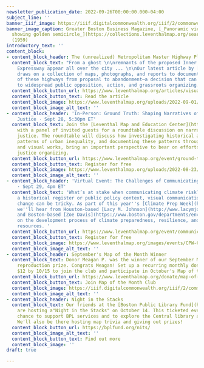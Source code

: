 ```yaml
---
newsletter_publication_date: 2022-09-26T00:00:00.000-04:00
subject_line: ''
banner_iiif_image: https://iiif.digitalcommonwealth.org/iiif/2/commonwealth:fn107c18s/46,1100,4833,876/full/0/default.jpg
banner_image_caption: Greater Boston Business Magazine, [_Panoramic view of Boston
  showing golden semicircle_](https://collections.leventhalmap.org/search/commonwealth:fn107c17h)
  (1959)
introductory_text: ''
content_block:
- content_block_header: The (unrealized) Metropolitan Master Highway Plan of 1948
  content_block_text: "From a ghost \n\nremnants of the proposed Inner Belt and Southwest
    Expressway appear all over the city ... \n\nOur latest article by [Megan Nally](https://www.leventhalmap.org/author/megan-nally/)
    draws on a collection of maps, photographs, and reports to document the history
    of these highways from proposal to abandonment—a decision that can be attributed
    to widespread public opposition, action, and grassroots organizing."
  content_block_button_url: https://www.leventhalmap.org/articles/visualizing-change-in-boston-activism-over-time/
  content_block_button_text: Read the article
  content_block_image: https://www.leventhalmap.org/uploads/2022-09-01/masterhighwaypla00char_0015.jpeg
  content_block_image_alt_text: ''
- content_block_header: 'In-Person: Ground Truth: Shaping Narratives of Environmental
    Justice · Sept 28, 5:30pm ET'
  content_block_text: Join the [Leventhal Map and Education Center](https://www.leventhalmap.org/)
    with a panel of invited guests for a roundtable discussion on narratives of environmental
    justice. The roundtable will discuss how investigating historical and present-day
    patterns of urban inequality, and documenting these patterns through narrative
    and visual works, bring an important perspective to bear on efforts for climate
    justice organizing.
  content_block_button_url: https://www.leventhalmap.org/event/ground-truth-shaping-narratives-of-environmental-justice/
  content_block_button_text: Register for free
  content_block_image: https://www.leventhalmap.org/uploads/2022-08-23/risk.jpeg
  content_block_image_alt_text: ''
- content_block_header: 'Virtual Event: The Challenges of Communicating Climate Risk
    · Sept 29, 4pm ET'
  content_block_text: 'What’s at stake when communicating climate risk? Whether in
    a historical register or public policy context, visual communications around climate
    change can be tricky. As part of this year''s [Climate Prep Week](https://www.climatecrew.org/climate_prep_week_2022?locale=en),
    we''ll hear from Houston-based [Lacy M. Johnson](http://www.lacymjohnson.com/about)
    and Boston-based [Zoe Davis](https://www.boston.gov/departments/environment/zoe-davis)
    on the development process of climate preparedness, resilience, and education
    resources. '
  content_block_button_url: https://www.leventhalmap.org/event/communicating-climate-risk/
  content_block_button_text: Register for free
  content_block_image: https://www.leventhalmap.org/images/events/CPW-CommClimateRisk.png
  content_block_image_alt_text: ''
- content_block_header: September's Map of the Month Winner
  content_block_text: Donor Meagan P. was the winner of our September Map of the Month
    reproduction prize. Congrats Meagan! Set up a recurring monthly donation of just
    $12 by 10/15 to join the club and participate in October's Map of the Month drawing.
  content_block_button_url: https://www.leventhalmap.org/donate/map-of-the-month/?form=MAPOFTHEMONTH
  content_block_button_text: Join Map of the Month Club
  content_block_image: https://iiif.digitalcommonwealth.org/iiif/2/commonwealth:9s161h003/159,155,9565,6922/1200,/0/default.jpg
  content_block_image_alt_text: ''
- content_block_header: Night in the Stacks
  content_block_text: Our friends at the [Boston Public Library Fund](https://bplfund.org/)
    are hosting a"Night in the Stacks" on October 14. This ticketed event is a great
    chance to support BPL services and to explore the Central library after hours.
    We'll also be there hosting map trivia and giving out prizes!
  content_block_button_url: https://bplfund.org/nits/
  content_block_image_alt_text: ''
  content_block_button_text: Find out more
  content_block_image: ''
draft: true

---
```

